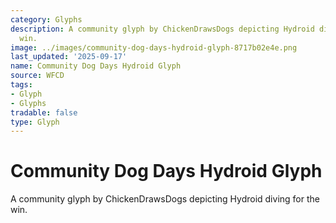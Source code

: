```yaml
---
category: Glyphs
description: A community glyph by ChickenDrawsDogs depicting Hydroid diving for the
  win.
image: ../images/community-dog-days-hydroid-glyph-8717b02e4e.png
last_updated: '2025-09-17'
name: Community Dog Days Hydroid Glyph
source: WFCD
tags:
- Glyph
- Glyphs
tradable: false
type: Glyph
---
```


# Community Dog Days Hydroid Glyph

A community glyph by ChickenDrawsDogs depicting Hydroid diving for the win.

